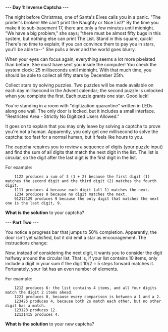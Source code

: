 **--- Day 1: Inverse Captcha ---**

The night before Christmas, one of Santa's Elves calls you in a panic. "The printer's broken! We can't print the Naughty or Nice List!" By the time you make it to sub-basement 17, there are only a few minutes until midnight. "We have a big problem," she says; "there must be almost fifty bugs in this system, but nothing else can print The List. Stand in this square, quick! There's no time to explain; if you can convince them to pay you in stars, you'll be able to--" She pulls a lever and the world goes blurry.

When your eyes can focus again, everything seems a lot more pixelated than before. She must have sent you inside the computer! You check the system clock: 25 milliseconds until midnight. With that much time, you should be able to collect all fifty stars by December 25th.

Collect stars by solving puzzles. Two puzzles will be made available on each day millisecond in the Advent calendar; the second puzzle is unlocked when you complete the first. Each puzzle grants one star. Good luck!

You're standing in a room with "digitization quarantine" written in LEDs along one wall. The only door is locked, but it includes a small interface. "Restricted Area - Strictly No Digitized Users Allowed."

It goes on to explain that you may only leave by solving a captcha to prove you're not a human. Apparently, you only get one millisecond to solve the captcha: too fast for a normal human, but it feels like hours to you.

The captcha requires you to review a sequence of digits (your puzzle input) and find the sum of all digits that match the next digit in the list. The list is circular, so the digit after the last digit is the first digit in the list.

For example:

        1122 produces a sum of 3 (1 + 2) because the first digit (1) matches the second digit and the third digit (2) matches the fourth digit.
        1111 produces 4 because each digit (all 1) matches the next.
        1234 produces 0 because no digit matches the next.
        91212129 produces 9 because the only digit that matches the next one is the last digit, 9.

**What is the solution** to your captcha?

**--- Part Two ---**

You notice a progress bar that jumps to 50% completion. Apparently, the door isn't yet satisfied, but it did emit a star as encouragement. The instructions change:

Now, instead of considering the next digit, it wants you to consider the digit halfway around the circular list. That is, if your list contains 10 items, only include a digit in your sum if the digit 10/2 = 5 steps forward matches it. Fortunately, your list has an even number of elements.

For example:

        1212 produces 6: the list contains 4 items, and all four digits match the digit 2 items ahead.
        1221 produces 0, because every comparison is between a 1 and a 2.
        123425 produces 4, because both 2s match each other, but no other digit has a match.
        123123 produces 12.
        12131415 produces 4.

**What is the solution** to your new captcha?